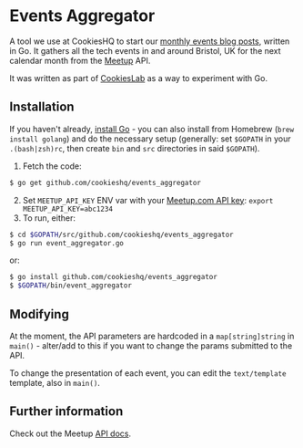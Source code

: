 # Events Aggregator

A tool we use at CookiesHQ to start our [monthly events blog posts](http://cookieshq.co.uk/posts/category/events/), written in Go. It gathers all the tech events in and around Bristol, UK for the next calendar month from the [Meetup](http://www.meetup.com) API.

It was written as part of [CookiesLab](http://cookieshq.co.uk/posts/introducing-the-cookieslab-or-why-do-we-book-time-off-for-our-team-members/) as a way to experiment with Go.

## Installation

If you haven't already, [install Go](https://golang.org/doc/install) - you can also install from Homebrew (`brew install golang`) and do the necessary setup (generally: set `$GOPATH` in your `.(bash|zsh)rc`, then create `bin` and `src` directories in said `$GOPATH`).

1. Fetch the code:

  ```sh
  $ go get github.com/cookieshq/events_aggregator
  ```

2. Set `MEETUP_API_KEY` ENV var with your [Meetup.com API key](https://secure.meetup.com/meetup_api/key/): `export MEETUP_API_KEY=abc1234`
3. To run, either:

  ```sh
  $ cd $GOPATH/src/github.com/cookieshq/events_aggregator
  $ go run event_aggregator.go
  ```

  or:

  ```sh
  $ go install github.com/cookieshq/events_aggregator
  $ $GOPATH/bin/event_aggregator
  ```

## Modifying

At the moment, the API parameters are hardcoded in a `map[string]string` in `main()` - alter/add to this if you want to change the params submitted to the API.

To change the presentation of each event, you can edit the `text/template` template, also in `main()`.

## Further information

Check out the Meetup [API docs](http://www.meetup.com/meetup_api/docs/2/open_events/).
